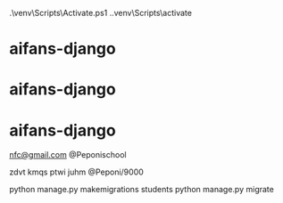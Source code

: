 .\venv\Scripts\Activate.ps1
.\.venv\Scripts\activate



# aifans-django
# aifans-django
# aifans-django
nfc@gmail.com
@Peponischool

zdvt kmqs ptwi juhm
@Peponi/9000


python manage.py makemigrations students
python manage.py migrate